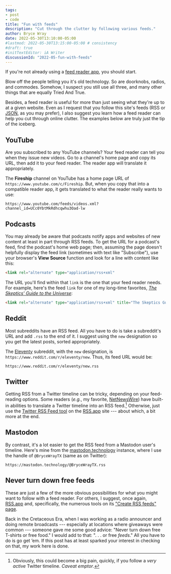 ```yaml
---
tags:
- post
- code
title: "Fun with feeds"
description: "Cut through the clutter by following various feeds."
author: Bryce Wray
date: 2022-05-30T13:10:00-05:00
#lastmod: 2022-05-30T13:15:00-05:00 # consistency
#draft: true
#initTextEditor: iA Writer
discussionId: "2022-05-fun-with-feeds"
---
```


If you're not already using a [feed reader app](https://en.wikipedia.org/wiki/RSS), you should start.

Blow off the people telling you it's old technology. So are doorknobs, radios, and commodes. Somehow, I suspect you still use all three, and many other things that are equally Tried And True.

Besides, a feed reader is useful for more than just seeing what they're up to at a given website. Even as I request that you follow this site's feeds (RSS or [JSON](https://jsonfeed.org), as you may prefer), I also suggest you learn how a feed reader can help you cut through online clutter. The examples below are truly just the tip of the iceberg.

## YouTube

Are you subscribed to any YouTube channels? Your feed reader can tell you when they issue new videos. Go to a channel's home page and copy its URL, then add it to your feed reader. The reader app will translate it appropriately.

The **Fireship** channel on YouTube has a home page URL of `https://www.youtube.com/c/Fireship`. But, when you copy that into a compatible reader app, it gets translated to what the reader really wants to use:

```plaintext
https://www.youtube.com/feeds/videos.xml?channel_id=UCc0YbtMkRdhcqwhu3Oad-lw
```

## Podcasts

You may already be aware that podcasts notify apps and websites of new content at least in part through RSS feeds. To get the URL for a podcast's feed, find the podcast's home web page; then, assuming the page doesn't helpfully display the feed link (sometimes with text like "Subscribe"), use your browser's **View Source** function and look for a line with content like this:

```html
<link rel="alternate" type="application/rss+xml"
```

The URL you'll find within that `link` is the one that your feed reader needs. For example, here's the feed `link`  for one of my long-time favorites, [*The Skeptics' Guide to the Universe*](https://www.theskepticsguide.org):

```html
<link rel="alternate" type="application/rss+xml" title="The Skeptics Guide to the Universe &raquo; Home Comments Feed" href="https://www.theskepticsguide.org/home/feed" />
```

## Reddit

Most subreddits have an RSS feed. All you have to do is take a subreddit's URL and add `.rss` to the end of it. I suggest using the `new` designation so you get the latest posts, sorted appropriately.

The [Eleventy](https://11ty.dev) subreddit, with the `new` designation, is `https://www.reddit.com/r/eleventy/new`. Thus, its feed URL would be:

```plaintext
https://www.reddit.com/r/eleventy/new.rss
```

## Twitter

Getting RSS from a Twitter timeline can be tricky, depending on your feed-reading options. Some readers (*e.g.*, my favorite, [NetNewsWire](https://netnewswire.com)) have built-in abilities to translate a Twitter timeline into an RSS feed.[^noise] Otherwise, just use the [Twitter RSS Feed tool](https://rss.app/rss-feed/create-twitter-rss-feed) on the [RSS.app](https://rss.app) site --- about which, a bit more at the end.

[^noise]: Obviously, this could become a big pain, quickly, if you follow a *very active* Twitter timeline. *Caveat emptor*.

## Mastodon

By contrast, it's a lot easier to get the RSS feed from a Mastodon user's timeline. Here's mine from the [mastodon.technology](https://mastodon.technology) instance, where I use the handle of `@BryceWrayTX` (same as on Twitter):

```plaintext
https://mastodon.technology/@BryceWrayTX.rss
```

## Never turn down free feeds

These are just a few of the more obvious possibilities for what you might want to follow with a feed reader. For others, I suggest, once again, [RSS.app](https://rss.app) and, specifically, the numerous tools on its ["Create RSS feeds" page](https://rss.app/rss-feed).

Back in the Cretaceous Era, when I was working as a radio announcer and doing remote broadcasts --- especially at locations where giveaways were common --- someone gave me some good advice: "Never turn down free T-shirts or free food." I would add to that: ". . . or free *feeds*." All you have to do is go get ’em. If this post has at least sparked your interest in checking on that, my work here is done.
